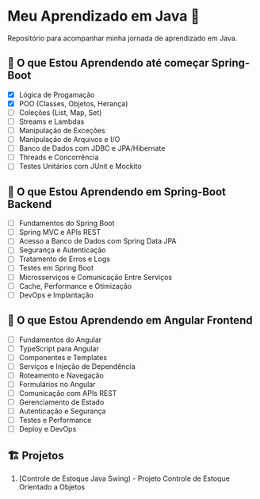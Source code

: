 # Meu Aprendizado em Java 🚀

Repositório para acompanhar minha jornada de aprendizado em Java.

## 🧠 O que Estou Aprendendo até começar Spring-Boot
- [x] Lógica de Progamação
- [x] POO (Classes, Objetos, Herança)
- [ ] Coleções (List, Map, Set)
- [ ] Streams e Lambdas
- [ ] Manipulação de Exceções
- [ ] Manipulação de Arquivos e I/O
- [ ] Banco de Dados com JDBC e JPA/Hibernate
- [ ] Threads e Concorrência
- [ ] Testes Unitários com JUnit e Mockito

## 🧠 O que Estou Aprendendo em Spring-Boot Backend
- [ ] Fundamentos do Spring Boot
- [ ] Spring MVC e APIs REST
- [ ] Acesso a Banco de Dados com Spring Data JPA
- [ ] Segurança e Autenticação
- [ ] Tratamento de Erros e Logs
- [ ] Testes em Spring Boot
- [ ] Microsserviços e Comunicação Entre Serviços
- [ ] Cache, Performance e Otimização
- [ ] DevOps e Implantação

## 🧠 O que Estou Aprendendo em Angular Frontend
- [ ] Fundamentos do Angular
- [ ] TypeScript para Angular
- [ ] Componentes e Templates
- [ ] Serviços e Injeção de Dependência
- [ ] Roteamento e Navegação
- [ ] Formulários no Angular
- [ ] Comunicação com APIs REST
- [ ] Gerenciamento de Estado
- [ ] Autenticação e Segurança
- [ ] Testes e Performance
- [ ] Deploy e DevOps

## 🏗️ Projetos
1. [Controle de Estoque Java Swing) - Projeto Controle de Estoque Orientado a Objetos
